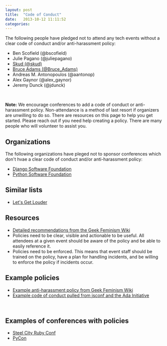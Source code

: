 ```yaml
---
layout: post
title:  "Code of Conduct"
date:   2013-10-12 11:11:52
categories:
---
```

The following people have pledged not to attend any tech events without a
clear code of conduct and/or anti-harassment policy:

* Ben Scofield (@bscofield)
* Julie Pagano (@juliepagano)
* [Skud (@skud)](https://twitter.com/Skud/status/389158683235459072)
* [Bruce Adams (@Bruce_Adams)](https://twitter.com/Bruce_Adams)
* Andreas M. Antonopoulos (@aantonop)
* Alex Gaynor (@alex_gaynor)
* Jeremy Dunck (@jdunck)

<br/>

**Note:** We encourage conferences to add a code of conduct or
anti-harassment policy. Non-attendance is a method of last resort if organizers
are unwilling to do so. There are resources on this page to help you
get started. Please reach out if you need help creating a policy. There are many
people who will volunteer to assist you.

## Organizations

The following organizations have pleged not to sponsor conferences which
don't hvae a clear code of conduct and/or anti-harassment policy:

* [Django Software Foundation](https://www.djangoproject.com/foundation/code-of-conduct/)
* [Python Software Foundation](http://pyfound.blogspot.hu/2012/12/psf-moves-to-require-code-of-conduct.html)


## Similar lists

* [Let's Get Louder](http://letsgetlouder.com)

## Resources
* [Detailed recommendations from the Geek Feminism Wiki](http://geekfeminism.wikia.com/wiki/Conference_anti-harassment)
* Policies need to be clear, visible and actionable to be useful. All attendees at
  a given event should be aware of the policy and be able to easily reference it.
* Policies need to be enforced. This means that event staff should be trained on
  the policy, have a plan for handling incidents, and be willing to enforce the
  policy if incidents occur.

## Example policies
* [Example anti-harassment policy from Geek Feminism Wiki](http://geekfeminism.wikia.com/wiki/Conference_anti-harassment/Policy)
* [Example code of conduct pulled from jsconf and the Ada Initiative](http://confcodeofconduct.com/)

<br/>

## Examples of conferences with policies
* [Steel City Ruby Conf](http://steelcityruby.org/policies.html#antiharassment-policy)
* [PyCon](https://us.pycon.org/2014/about/code-of-conduct/)
